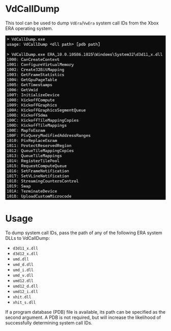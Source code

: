 # VdCallDump
This tool can be used to dump `VdEra`/`VwEra` system call IDs from the Xbox ERA operating system.

![](/screenshot.png)

# Usage
To dump system call IDs, pass the path of any of the following ERA system DLLs to VdCallDump:

* `d3d11_x.dll`
* `d3d12_x.dll`
* `umd.dll`
* `umd_d.dll`
* `umd_i.dll`
* `umd_v.dll`
* `umd12.dll`
* `umd12_d.dll`
* `umd12_i.dll`
* `xhit.dll`
* `xhit_s.dll`

If a program database (PDB) file is available, its path can be specified as the second argument.
A PDB is not required, but will increase the likelihood of successfully determining system call IDs.
